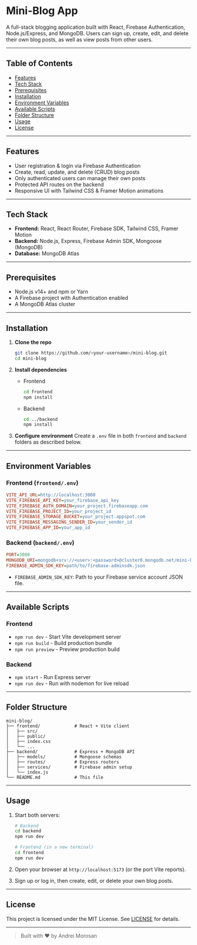 # Mini-Blog App

A full-stack blogging application built with React, Firebase Authentication, Node.js/Express, and MongoDB. Users can sign up, create, edit, and delete their own blog posts, as well as view posts from other users.

---

## Table of Contents

* [Features](#features)
* [Tech Stack](#tech-stack)
* [Prerequisites](#prerequisites)
* [Installation](#installation)
* [Environment Variables](#environment-variables)
* [Available Scripts](#available-scripts)
* [Folder Structure](#folder-structure)
* [Usage](#usage)
* [License](#license)

---

## Features

* User registration & login via Firebase Authentication
* Create, read, update, and delete (CRUD) blog posts
* Only authenticated users can manage their own posts
* Protected API routes on the backend
* Responsive UI with Tailwind CSS & Framer Motion animations

---

## Tech Stack

* **Frontend:** React, React Router, Firebase SDK, Tailwind CSS, Framer Motion
* **Backend:** Node.js, Express, Firebase Admin SDK, Mongoose (MongoDB)
* **Database:** MongoDB Atlas

---

## Prerequisites

* Node.js v14+ and npm or Yarn
* A Firebase project with Authentication enabled
* A MongoDB Atlas cluster

---

## Installation

1. **Clone the repo**

   ```bash
   git clone https://github.com/<your-username>/mini-blog.git
   cd mini-blog
   ```

2. **Install dependencies**

   * Frontend

     ```bash
     cd frontend
     npm install
     ```
   * Backend

     ```bash
     cd ../backend
     npm install
     ```

3. **Configure environment**
   Create a `.env` file in both `frontend` and `backend` folders as described below.

---

## Environment Variables

### Frontend (`frontend/.env`)

```ini
VITE_API_URL=http://localhost:3000
VITE_FIREBASE_API_KEY=your_firebase_api_key
VITE_FIREBASE_AUTH_DOMAIN=your_project.firebaseapp.com
VITE_FIREBASE_PROJECT_ID=your_project_id
VITE_FIREBASE_STORAGE_BUCKET=your_project.appspot.com
VITE_FIREBASE_MESSAGING_SENDER_ID=your_sender_id
VITE_FIREBASE_APP_ID=your_app_id
```

### Backend (`backend/.env`)

```ini
PORT=3000
MONGODB_URI=mongodb+srv://<user>:<password>@cluster0.mongodb.net/mini-blog?retryWrites=true&w=majority
FIREBASE_ADMIN_SDK_KEY=path/to/firebase-adminsdk.json
```

* `FIREBASE_ADMIN_SDK_KEY`: Path to your Firebase service account JSON file.

---

## Available Scripts

### Frontend

* `npm run dev` - Start Vite development server
* `npm run build` - Build production bundle
* `npm run preview` - Preview production build

### Backend

* `npm start` - Run Express server
* `npm run dev` - Run with nodemon for live reload

---

## Folder Structure

```
mini-blog/
├── frontend/             # React + Vite client
│   ├── src/
│   ├── public/
│   ├── index.css
│   └── ...
├── backend/              # Express + MongoDB API
│   ├── models/           # Mongoose schemas
│   ├── routes/           # Express routers
│   ├── services/         # Firebase admin setup
│   └── index.js
└── README.md             # This file
```

---

## Usage

1. Start both servers:

   ```bash
   # Backend
   cd backend
   npm run dev

   # Frontend (in a new terminal)
   cd frontend
   npm run dev
   ```
2. Open your browser at `http://localhost:5173` (or the port Vite reports).
3. Sign up or log in, then create, edit, or delete your own blog posts.

---

## License

This project is licensed under the MIT License. See [LICENSE](LICENSE) for details.

---

> Built with ❤️ by Andrei Morosan
